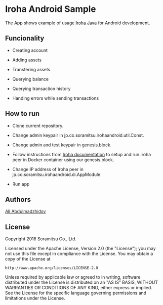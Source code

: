 Iroha Android Sample
=====================

The App shows example of usage [Iroha Java](https://github.com/hyperledger/iroha-java) for Android development. 

## Funcionality

* Creating account

* Adding assets

* Transfering assets

* Querying balance

* Querying transaction history

* Handing errors while sending transactions

## How to run

* Clone current repository.

* Change admin keypair in jp.co.soramitsu.irohaandroid.util.Const.

* Change admin and test keypair in genesis.block.

* Follow instructions from [Iroha documentation](https://iroha.readthedocs.io/en/latest/getting_started/) to setup and run iroha peer in Docker container using our genesis.block.

* Change IP address of Iroha peer in jp.co.soramitsu.irohaandroid.di.AppModule

* Run app
    
## Authors
[Ali Abdulmadzhidov](https://github.com/mrZizik)

## License

Copyright 2018 Soramitsu Co., Ltd.

Licensed under the Apache License, Version 2.0 (the "License");
you may not use this file except in compliance with the License.
You may obtain a copy of the License at

    http://www.apache.org/licenses/LICENSE-2.0

Unless required by applicable law or agreed to in writing, software
distributed under the License is distributed on an "AS IS" BASIS,
WITHOUT WARRANTIES OR CONDITIONS OF ANY KIND, either express or implied.
See the License for the specific language governing permissions and
limitations under the License.
